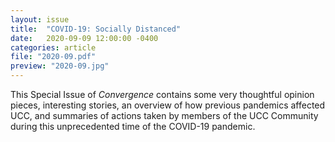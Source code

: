 ```yaml
---
layout: issue
title:  "COVID-19: Socially Distanced"
date:   2020-09-09 12:00:00 -0400
categories: article
file: "2020-09.pdf"
preview: "2020-09.jpg"
---
```


This Special Issue of *Convergence* contains some very thoughtful opinion pieces, interesting stories, an overview of how previous pandemics affected UCC, and summaries of actions taken by members of the UCC Community during this unprecedented time of the COVID-19 pandemic.
